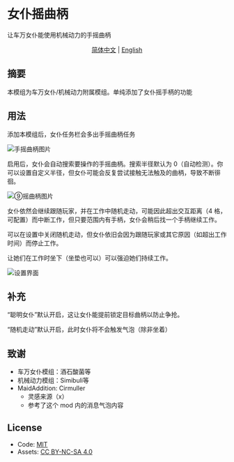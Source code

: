 # 女仆摇曲柄

让车万女仆能使用机械动力的手摇曲柄

<p align="center">
    <a href="README.md">简体中文</a> | 
    <a href="README.en_us.md">English</a>
</p>

## 摘要

本模组为车万女仆/机械动力附属模组。单纯添加了女仆摇手柄的功能

## 用法

添加本模组后，女仆任务栏会多出手摇曲柄任务

![手摇曲柄图片](https://s2.loli.net/2025/09/13/icLEZt92NgwVqpA.png)

启用后，女仆会自动搜索要操作的手摇曲柄。搜索半径默认为 0（自动检测）。你可以设置自定义半径，但女仆可能会反复尝试接触无法触及的曲柄，导致不断徘徊。

![⑨摇曲柄图片](https://s2.loli.net/2025/09/13/yrZ3Yo1qBUazGIL.png)

女仆依然会继续跟随玩家，并在工作中随机走动，可能因此超出交互距离（4 格，可配置）而中断工作，但只要范围内有手柄，女仆会稍后找一个手柄继续工作。

可以在设置中关闭随机走动，但女仆依旧会因为跟随玩家或其它原因（如超出工作时间）而停止工作。

让她们在工作时坐下（坐垫也可以）可以强迫她们持续工作。

![设置界面](https://s2.loli.net/2025/09/14/OPWoHCy5qEvVGck.png)

## 补充

“聪明女仆”默认开启，这让女仆能提前锁定目标曲柄以防止争抢。

“随机走动”默认开启，此时女仆将不会触发气泡（除非坐着）

## 致谢

- 车万女仆模组：酒石酸菌等
- 机械动力模组：Simibuli等
- MaidAddition: Cirmuller
  - 灵感来源（x）
  - 参考了这个 mod 内的消息气泡内容

## License
- Code: [MIT](https://mit-license.org/)
- Assets: [CC BY-NC-SA 4.0](https://creativecommons.org/licenses/by-nc-sa/4.0/deed.zh-hans)

